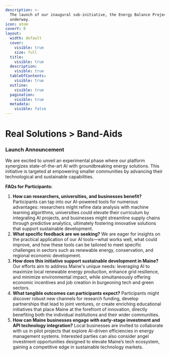 ```yaml
---
description: >-
  The launch of our inaugural sub-initiative, the Energy Balance Project, is now
  underway.
icon: atom
coverY: 0
layout:
  width: default
  cover:
    visible: true
    size: full
  title:
    visible: true
  description:
    visible: true
  tableOfContents:
    visible: true
  outline:
    visible: true
  pagination:
    visible: true
  metadata:
    visible: false
---
```


# Real Solutions > Band-Aids

### Launch Announcement

We are excited to unveil an experimental phase where our platform synergizes state-of-the-art AI with groundbreaking energy solutions. This initiative is targeted at empowering smaller communities by advancing their technological and sustainable capabilities.

**FAQs for Participants:**

1. **How can researchers, universities, and businesses benefit?** Participants can tap into our AI-powered tools for numerous advantages: researchers might refine data analysis with machine learning algorithms, universities could elevate their curriculum by integrating AI projects, and businesses might streamline supply chains through predictive analytics, ultimately fostering innovative solutions that support sustainable development.
2. **What specific feedback are we seeking?** We are eager for insights on the practical application of our AI tools—what works well, what could improve, and how these tools can be tailored to meet specific challenges in sectors such as renewable energy, conservation, and regional economic development.
3. **How does this initiative support sustainable development in Maine?** Our efforts aim to address Maine's unique needs: leveraging AI to maximize local renewable energy production, enhance grid resilience, and minimize environmental impact, while simultaneously offering economic incentives and job creation in burgeoning tech and green sectors.
4. **What tangible outcomes can participants expect?** Participants might discover robust new channels for research funding, develop partnerships that lead to joint ventures, or create enriching educational initiatives that place Maine at the forefront of innovation, directly benefiting both the individual institutions and their wider communities.
5. **How can Maine businesses engage with early-stage investment and API technology integration?** Local businesses are invited to collaborate with us in pilot projects that explore AI-driven efficiencies in energy management systems. Interested parties can also consider angel investment opportunities designed to elevate Maine’s tech ecosystem, gaining a competitive edge in sustainable technology markets.
